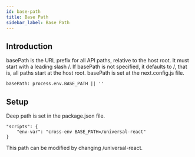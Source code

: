 ```yaml
---
id: base-path
title: Base Path
sidebar_label: Base Path
---
```

## Introduction
basePath is the URL prefix for all API paths, relative to the host root. It must start with a leading slash /. If basePath is not specified, it defaults to /, that is, all paths start at the host root. basePath is set at the next.config.js file.
```
basePath: process.env.BASE_PATH || ''
```

## Setup
Deep path is set in the package.json file.
```
"scripts": {
    "env-var": "cross-env BASE_PATH=/universal-react"
}
```
This path can be modified by changing /universal-react.